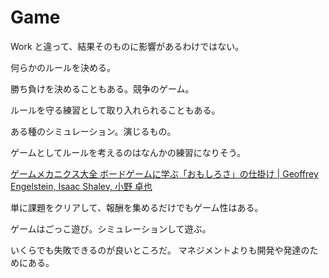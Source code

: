 # Game

Work と違って、結果そのものに影響があるわけではない。

何らかのルールを決める。

勝ち負けを決めることもある。競争のゲーム。

ルールを守る練習として取り入れられることもある。

ある種のシミュレーション。演じるもの。

ゲームとしてルールを考えるのはなんかの練習になりそう。

[ゲームメカニクス大全 ボードゲームに学ぶ「おもしろさ」の仕掛け | Geoffrey Engelstein, Isaac Shalev, 小野 卓也](https://www.amazon.co.jp/dp/B08GPVSXQG)

単に課題をクリアして、報酬を集めるだけでもゲーム性はある。

ゲームはごっこ遊び。シミュレーションして遊ぶ。

いくらでも失敗できるのが良いところだ。
マネジメントよりも開発や発達のためにある。

